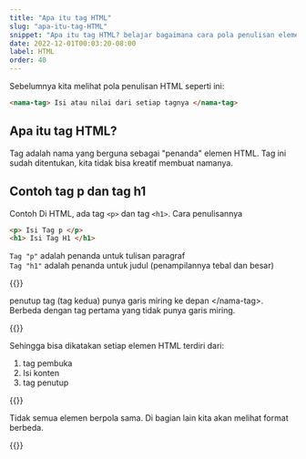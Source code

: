 ```yaml
---
title: "Apa itu tag HTML"
slug: "apa-itu-tag-HTML"
snippet: "Apa itu tag HTML? belajar bagaimana cara pola penulisan elemen elemen di HTML."
date: 2022-12-01T00:03:20-08:00
label: HTML
order: 40
---
```


Sebelumnya kita melihat pola penulisan HTML seperti ini:
```html
<nama-tag> Isi atau nilai dari setiap tagnya </nama-tag>
```

## Apa itu tag HTML? 

Tag adalah nama yang berguna sebagai "penanda" elemen HTML. Tag ini sudah ditentukan, kita tidak bisa kreatif membuat namanya.

## Contoh tag p dan tag h1

Contoh Di HTML, ada tag `<p>` dan tag `<h1>`.  Cara penulisannya
```html
<p> Isi Tag p </p>
<h1> Isi Tag H1 </h1>
```

`Tag "p"` adalah penanda untuk tulisan paragraf  
`Tag "h1"` adalah penanda untuk judul (penampilannya tebal dan besar)

{{<alert class="warning">}}

<p> penutup tag (tag kedua) punya garis miring ke depan &lt;/nama-tag&gt;. <br>
Berbeda dengan tag pertama yang tidak punya garis miring.</p>
{{</alert>}}

Sehingga bisa dikatakan setiap elemen HTML terdiri dari:
1. tag pembuka
2. Isi konten
3. tag penutup

{{<alert class="info">}}

<p> Tidak semua elemen berpola sama. Di bagian lain kita akan melihat format berbeda.</p>
{{</alert>}}